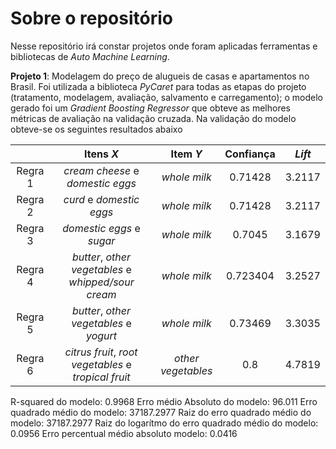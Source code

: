 # Sobre o repositório

Nesse repositório irá constar projetos onde foram aplicadas ferramentas e bibliotecas de *Auto Machine Learning*.

**Projeto 1**: Modelagem do preço de alugueis de casas e apartamentos no Brasil. Foi utilizada a biblioteca *PyCaret* para todas as etapas do projeto (tratamento, modelagem, avaliação, salvamento e carregamento); o modelo gerado foi um *Gradient Boosting Regressor* que obteve as melhores métricas de avaliação na validação cruzada. Na validação do modelo obteve-se os seguintes resultados abaixo


|          |  Itens *X*  |   Item *Y*   |    Confiança    |     *Lift*      |
|:--------:|:-----------:|:------------:|:---------------:|:---------------:|
|Regra 1   | *cream cheese* e *domestic eggs*  |  *whole milk*|  0.71428    |   3.2117    |
|Regra 2   |*curd* e *domestic eggs*      |  *whole milk*      |  0.71428       |   3.2117   |
|Regra 3   | *domestic eggs* e *sugar*      | *whole milk*     |   0.7045       |      3.1679   |
|Regra 4   | *butter*, *other vegetables* e *whipped/sour cream*   | *whole milk*  | 0.723404 |  3.2527  |
|Regra 5   | *butter*, *other vegetables* e *yogurt*  |  *whole milk*  |  0.73469  |     3.3035  |
|Regra 6   | *citrus fruit*, *root vegetables* e *tropical fruit* |  *other vegetables*  |  0.8 | 4.7819  |


R-squared do modelo: 0.9968
Erro médio Absoluto do modelo: 96.011
Erro quadrado  médio do modelo: 37187.2977
Raiz do erro quadrado médio do modelo: 37187.2977
Raiz do logarítmo do erro quadrado médio do modelo: 0.0956
Erro percentual médio absoluto modelo: 0.0416
